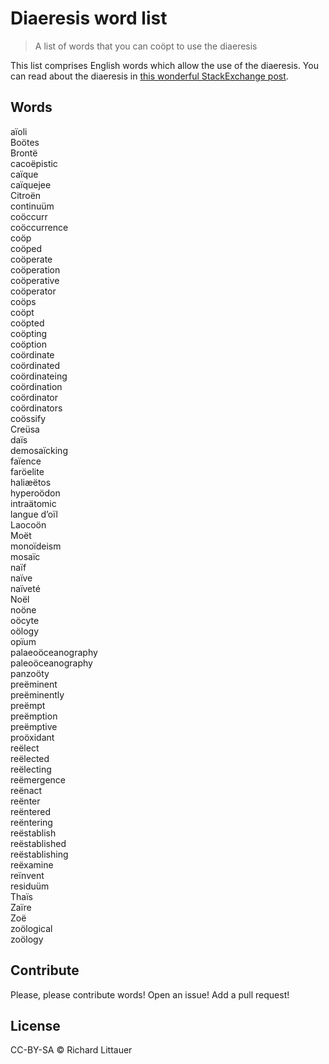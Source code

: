 # Diaeresis word list

> A list of words that you can coöpt to use the diaeresis

This list comprises English words which allow the use of the diaeresis. You can read about the diaeresis in [this wonderful StackExchange post](https://english.stackexchange.com/questions/66126/what-is-the-standard-rule-for-using-or-not-using-hyphen-and-diaeresis-on-the-wor).

## Words

aïoli  
Boötes  
Brontë  
cacoëpistic  
caïque  
caïquejee  
Citroën  
continuüm  
coöccurr  
coöccurrence  
coöp  
coöped  
coöperate  
coöperation  
coöperative  
coöperator  
coöps  
coöpt  
coöpted  
coöpting  
coöption  
coördinate  
coördinated  
coördinateing  
coördination  
coördinator  
coördinators  
coössify  
Creüsa  
daïs  
demosaïcking  
faïence  
faröelite  
haliæëtos  
hyperoödon  
intraätomic  
langue d’oïl  
Laocoön  
Moët  
monoïdeism  
mosaïc  
naïf  
naïve  
naïveté  
Noël  
noöne  
oöcyte  
oölogy  
opïum  
palaeoöceanography  
paleoöceanography  
panzoöty  
preëminent  
preëminently  
preëmpt  
preëmption  
preëmptive  
proöxidant  
reëlect  
reëlected  
reëlecting  
reëmergence  
reënact  
reënter  
reëntered  
reëntering  
reëstablish  
reëstablished  
reëstablishing  
reëxamine  
reïnvent  
residuüm  
Thaïs  
Zaïre  
Zoë  
zoölogical  
zoölogy  

## Contribute

Please, please contribute words! Open an issue! Add a pull request!

## License

CC-BY-SA © Richard Littauer

